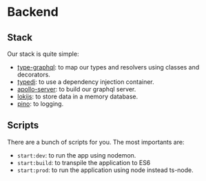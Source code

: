 <p align="center">
  <h1>Backend</h1>
</p>

## Stack

Our stack is quite simple:

- [type-graphql](https://github.com/19majkel94/type-graphql): to map our types and resolvers using classes and decorators.
- [typedi](https://github.com/typestack/typedi): to use a dependency injection container.
- [apollo-server](https://github.com/apollographql/apollo-server): to build our graphql server.
- [lokijs](https://github.com/techfort/LokiJS): to store data in a memory database.
- [pino](https://github.com/pinojs/pino): to logging.

## Scripts

There are a bunch of scripts for you. The most importants are:

- `start:dev`: to run the app using nodemon.
- `start:build`: to transpile the application to ES6
- `start:prod`: to run the application using node instead ts-node.
